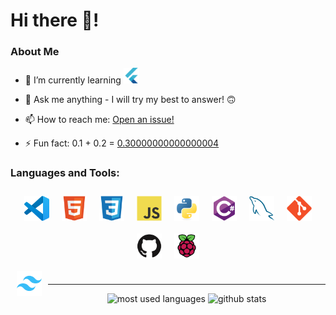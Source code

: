 # Hi there 👋!


### About Me
<!-- - 🔭 I’m currently working on ... -->

- 🌱 I’m currently learning <img height="25px" src="https://raw.githubusercontent.com/devicons/devicon/master/icons/flutter/flutter-original.svg" alt="Flutter" title="Flutter ">

- 💬 Ask me anything - I will try my best to answer! 🙃

- 📫 How to reach me: [Open an issue!](https://github.com/MoofyWoofy/MoofyWoofy/issues/new)

<!-- - 😄 Pronouns: ... -->

- ⚡ Fun fact:  0.1 + 0.2 = [0.30000000000000004](https://0.30000000000000004.com/)


### Languages and Tools:
<div style="display:flex;flex-wrap:wrap;justify-content:center;align-items:center;">
<img style="margin:10px" height="40" align="left" src="https://raw.githubusercontent.com/devicons/devicon/master/icons/vscode/vscode-original.svg" alt="vscode">
<img style="margin:10px" height="40" align="left" src="https://raw.githubusercontent.com/devicons/devicon/master/icons/html5/html5-original.svg" alt="html5">
<img style="margin:10px" height="40" align="left" src="https://raw.githubusercontent.com/devicons/devicon/master/icons/css3/css3-original.svg" alt="css3">
<img style="margin:10px" height="40" align="left" src="https://raw.githubusercontent.com/devicons/devicon/master/icons/javascript/javascript-original.svg" alt="javascript">
<img style="margin:10px" height="40" align="left" src="https://raw.githubusercontent.com/devicons/devicon/master/icons/python/python-original.svg" alt="python">
<img style="margin:10px" height="40" align="left" src="https://raw.githubusercontent.com/devicons/devicon/master/icons/csharp/csharp-original.svg" alt="csharp">
<img style="margin:10px" height="40" align="left" src="https://raw.githubusercontent.com/devicons/devicon/master/icons/mysql/mysql-original.svg" alt="mysql">
<img style="margin:10px" height="40" align="left" src="https://raw.githubusercontent.com/devicons/devicon/master/icons/git/git-original.svg" alt="git">
<img style="margin:10px" height="40" align="left" src="https://raw.githubusercontent.com/devicons/devicon/master/icons/github/github-original.svg" alt="github">
<!-- <img style="margin:10px" height="40" align="left" src="https://raw.githubusercontent.com/devicons/devicon/master/icons/gitlab/gitlab-original.svg" alt="gitlab"> -->
<img style="margin:10px" height="40" align="left" src="https://raw.githubusercontent.com/devicons/devicon/master/icons/raspberrypi/raspberrypi-original.svg" alt="Raspberry Pi">
</div>
<img style="margin:10px" height="40" align="left" src="https://raw.githubusercontent.com/devicons/devicon/master/icons/tailwindcss/tailwindcss-plain.svg" alt="tailwindcss">
</div>

<br>

---

<!-- source for GitHub status: https://github.com/anuraghazra/github-readme-stats -->

<div align="center">
  <img alt="most used languages" src="https://github-readme-stats.vercel.app/api/top-langs?username=moofywoofy&show_icons=true&hide_border=true&layout=compact&langs_count=6&title_color=8d5d05&text_color=000000&bg_color=45,5da7e7,5de797,5de797,5de7e7&border_radius=15&hide=scss" />
  <img alt="github stats" src="https://github-readme-stats.vercel.app/api?username=moofywoofy&show_icons=true&count_private=true&hide_border=true&include_all_commits=false&hide_title=true&title_color=003697&text_color=000000&icon_color=8F00FF&bg_color=45,5da7e7,5de797,5de797,5de7e7&border_radius=15" />
</div>




<!-- End  -->

[website]: https://example.com
[twitter]: https://twitter.com/
[youtube]: https://youtube.com/
[instagram]: https://instagram.com/
[linkedin]: https://linkedin.com/in/melvin-sekhon-620b53225/

<!-- <img src="https://raw.githubusercontent.com/github/explore/6c6508f34230f0ac0d49e847a326429eefbfc030/topics/lang/lang.png" height="40" alt="lang"/> -->

<!-- <img alt="lang" height="40" src="https://raw.githubusercontent.com/github/explore/80688e429a7d4ef2fca1e82350fe8e3517d3494d/topics/lang/lang.png" /> -->

<!-- https://michaelcurrin.github.io/dev-cheatsheets/cheatsheets/version-control/github/topics.html -->
